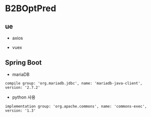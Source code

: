 # B2BOptPred

## ue

* axios

* vuex

## Spring Boot

* mariaDB

```
compile group: 'org.mariadb.jdbc', name: 'mariadb-java-client', version: '2.7.2'
```

*	python 사용 

```
implementation group: 'org.apache.commons', name: 'commons-exec', version: '1.3'
```

